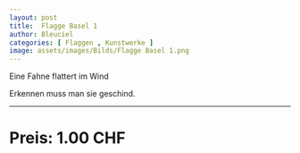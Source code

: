 ```yaml
---
layout: post
title:  Flagge Basel 1
author: Bleuciel
categories: [ Flaggen , Kunstwerke ]
image: assets/images/Bilds/Flagge Basel 1.png
---
```


Eine Fahne flattert im Wind

Erkennen muss man sie geschind.

-----

# Preis: 1.00 CHF
